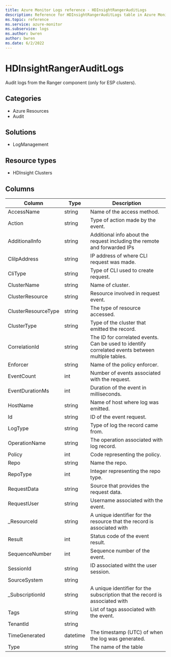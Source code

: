 ```yaml
---
title: Azure Monitor Logs reference - HDInsightRangerAuditLogs
description: Reference for HDInsightRangerAuditLogs table in Azure Monitor Logs.
ms.topic: reference
ms.service: azure-monitor
ms.subservice: logs
ms.author: bwren
author: bwren
ms.date: 6/2/2022
---
```


# HDInsightRangerAuditLogs

 Audit logs from the Ranger component (only for ESP clusters).

## Categories

- Azure Resources
- Audit
## Solutions

- LogManagement
## Resource types

- HDInsight Clusters




## Columns

| Column | Type | Description |
| --- | --- | --- |
| AccessName | string | Name of the access method. |
| Action | string | Type of action made by the event. |
| AdditionalInfo | string | Additional info about the request including the remote and forwarded IPs |
| CliIpAddress | string | IP address of where CLI request was made. |
| CliType | string | Type of CLI used to create request. |
| ClusterName | string | Name of cluster. |
| ClusterResource | string | Resource involved in request event. |
| ClusterResourceType | string | The type of resource accessed. |
| ClusterType | string | Type of the cluster that emitted the record. |
| CorrelationId | string | The ID for correlated events. Can be used to identify correlated events between multiple tables. |
| Enforcer | string | Name of the policy enforcer. |
| EventCount | int | Number of events associated with the request. |
| EventDurationMs | int | Duration of the event in milliseconds. |
| HostName | string | Name of host where log was emitted. |
| Id | string | ID of the event request. |
| LogType | string | Type of log the record came from. |
| OperationName | string | The operation associated with log record. |
| Policy | int | Code representing the policy. |
| Repo | string | Name the repo. |
| RepoType | int | Integer representing the repo type. |
| RequestData | string | Source that provides the request data. |
| RequestUser | string | Username associated with the event. |
| _ResourceId | string | A unique identifier for the resource that the record is associated with |
| Result | int | Status code of the event result. |
| SequenceNumber | int | Sequence number of the event. |
| SessionId | string | ID associated witht the user session. |
| SourceSystem | string |  |
| _SubscriptionId | string | A unique identifier for the subscription that the record is associated with |
| Tags | string | List of tags associated with the event. |
| TenantId | string |  |
| TimeGenerated | datetime | The timestamp (UTC) of when the log was generated. |
| Type | string | The name of the table |
